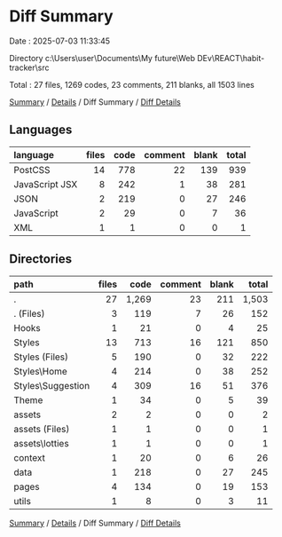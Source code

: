 # Diff Summary

Date : 2025-07-03 11:33:45

Directory c:\\Users\\user\\Documents\\My future\\Web DEv\\REACT\\habit-tracker\\src

Total : 27 files,  1269 codes, 23 comments, 211 blanks, all 1503 lines

[Summary](results.md) / [Details](details.md) / Diff Summary / [Diff Details](diff-details.md)

## Languages
| language | files | code | comment | blank | total |
| :--- | ---: | ---: | ---: | ---: | ---: |
| PostCSS | 14 | 778 | 22 | 139 | 939 |
| JavaScript JSX | 8 | 242 | 1 | 38 | 281 |
| JSON | 2 | 219 | 0 | 27 | 246 |
| JavaScript | 2 | 29 | 0 | 7 | 36 |
| XML | 1 | 1 | 0 | 0 | 1 |

## Directories
| path | files | code | comment | blank | total |
| :--- | ---: | ---: | ---: | ---: | ---: |
| . | 27 | 1,269 | 23 | 211 | 1,503 |
| . (Files) | 3 | 119 | 7 | 26 | 152 |
| Hooks | 1 | 21 | 0 | 4 | 25 |
| Styles | 13 | 713 | 16 | 121 | 850 |
| Styles (Files) | 5 | 190 | 0 | 32 | 222 |
| Styles\\Home | 4 | 214 | 0 | 38 | 252 |
| Styles\\Suggestion | 4 | 309 | 16 | 51 | 376 |
| Theme | 1 | 34 | 0 | 5 | 39 |
| assets | 2 | 2 | 0 | 0 | 2 |
| assets (Files) | 1 | 1 | 0 | 0 | 1 |
| assets\\lotties | 1 | 1 | 0 | 0 | 1 |
| context | 1 | 20 | 0 | 6 | 26 |
| data | 1 | 218 | 0 | 27 | 245 |
| pages | 4 | 134 | 0 | 19 | 153 |
| utils | 1 | 8 | 0 | 3 | 11 |

[Summary](results.md) / [Details](details.md) / Diff Summary / [Diff Details](diff-details.md)